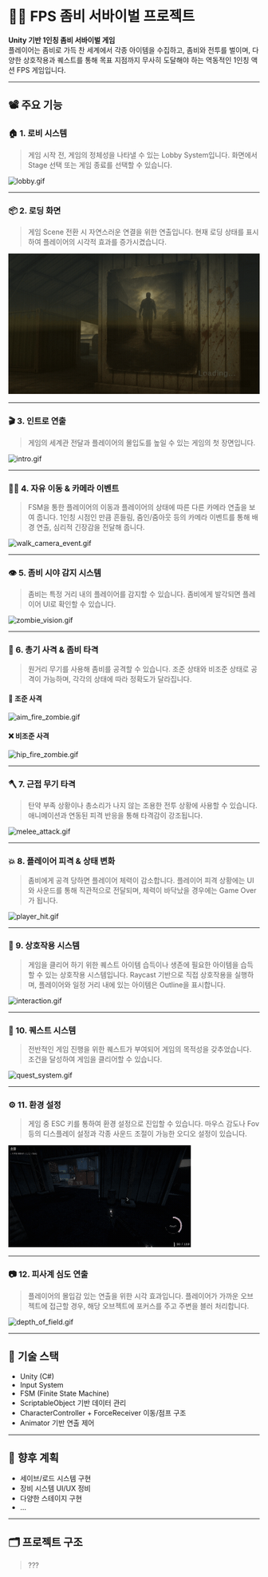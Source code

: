 # 🧟‍♂️ FPS 좀비 서바이벌 프로젝트

**Unity 기반 1인칭 좀비 서바이벌 게임**  
플레이어는 좀비로 가득 찬 세계에서 각종 아이템을 수집하고, 좀비와 전투를 벌이며, 다양한 상호작용과 퀘스트를 통해 목표 지점까지 무사히 도달해야 하는 역동적인 1인칭 액션 FPS 게임입니다.

---

## 📽️ 주요 기능

### 🏠 1. 로비 시스템
> 게임 시작 전, 게임의 정체성을 나타낼 수 있는 Lobby System입니다.
> 화면에서 Stage 선택 또는 게임 종료를 선택할 수 있습니다.
> 
![lobby.gif](https://github.com/PKingTeak/CodingHazard/blob/main/Assets/gif/Lobby.gif)

---

### 📦 2. 로딩 화면
> 게임 Scene 전환 시 자연스러운 연결을 위한 연출입니다.
> 현재 로딩 상태를 표시하여 플레이어의 시각적 효과를 증가시켰습니다.
> 
![loading.gif](https://github.com/PKingTeak/CodingHazard/blob/main/Assets/gif/Roading.gif)

---

### 🎬 3. 인트로 연출
> 게임의 세계관 전달과 플레이어의 몰입도를 높일 수 있는 게임의 첫 장면입니다.
> 
![intro.gif](https://github.com/PKingTeak/CodingHazard/blob/main/Assets/gif/Intro.gif)

---

### 🚶‍♂️ 4. 자유 이동 & 카메라 이벤트
> FSM을 통한 플레이어의 이동과 플레이어의 상태에 따른 다른 카메라 연출을 보여 줍니다.
> 1인칭 시점인 만큼 흔들림, 줌인/줌아웃 등의 카메라 이벤트를 통해 배경 연출, 심리적 긴장감을 전달해 줍니다.
> 
![walk_camera_event.gif](https://github.com/PKingTeak/CodingHazard/blob/main/Assets/gif/PlayerMovement.gif)

---

### 👁️ 5. 좀비 시야 감지 시스템
> 좀비는 특정 거리 내의 플레이어를 감지할 수 있습니다.
> 좀비에게 발각되면 플레이어 UI로 확인할 수 있습니다.
> 
![zombie_vision.gif](https://github.com/PKingTeak/CodingHazard/blob/main/Assets/gif/Detect.gif)

---

### 🔫 6. 총기 사격 & 좀비 타격
> 원거리 무기를 사용해 좀비를 공격할 수 있습니다.
> 조준 상태와 비조준 상태로 공격이 가능하며, 각각의 상태에 따라 정확도가 달라집니다.
#### 🎯 조준 사격

![aim_fire_zombie.gif](https://github.com/PKingTeak/CodingHazard/blob/main/Assets/gif/Aim.gif)

#### ❌ 비조준 사격

![hip_fire_zombie.gif](https://github.com/PKingTeak/CodingHazard/blob/main/Assets/gif/not%20Aim.gif)

---

### 🪓 7. 근접 무기 타격
> 탄약 부족 상황이나 총소리가 나지 않는 조용한 전투 상황에 사용할 수 있습니다.
> 애니메이션과 연동된 피격 반응을 통해 타격감이 강조됩니다.
> 
![melee_attack.gif](https://github.com/PKingTeak/CodingHazard/blob/main/Assets/gif/MeleeWeapon.gif)

---

### 💥 8. 플레이어 피격 & 상태 변화
> 좀비에게 공격 당하면 플레이어 체력이 감소합니다.
> 플레이어 피격 상황에는 UI와 사운드를 통해 직관적으로 전달되며,
> 체력이 바닥났을 경우에는 Game Over가 됩니다.
> 
![player_hit.gif](https://github.com/PKingTeak/CodingHazard/blob/main/Assets/gif/HitPlayer.gif)

---

### 🤝 9. 상호작용 시스템
> 게임을 클리어 하기 위한 퀘스트 아이템 습득이나 생존에 필요한 아이템을 습득할 수 있는 상호작용 시스템입니다.
> Raycast 기반으로 직접 상호작용을 실행하며, 플레이어와 일정 거리 내에 있는 아이템은 Outline을 표시합니다.
> 
![interaction.gif](https://github.com/PKingTeak/CodingHazard/blob/main/Assets/gif/Interact.gif)

---

### 📜 10. 퀘스트 시스템
> 전반적인 게임 진행을 위한 퀘스트가 부여되어 게임의 목적성을 갖추었습니다.
> 조건을 달성하여 게임을 클리어할 수 있습니다.
> 
![quest_system.gif](https://github.com/PKingTeak/CodingHazard/blob/main/Assets/gif/Quest.gif)

---

### ⚙️ 11. 환경 설정
> 게임 중 ESC 키를 통하여 환경 설정으로 진입할 수 있습니다.
> 마우스 감도나 Fov 등의 디스플레이 설정과 각종 사운드 조절이 가능한 오디오 설정이 있습니다.
> 
![settings.gif](https://github.com/PKingTeak/CodingHazard/blob/main/Assets/gif/Setting.gif)

---

### 📷 12. 피사계 심도 연출
> 플레이어의 몰입감 있는 연출을 위한 시각 효과입니다.
> 플레이어가 가까운 오브젝트에 접근할 경우, 해당 오브젝트에 포커스를 주고 주변을 블러 처리합니다.
> 
![depth_of_field.gif](https://github.com/PKingTeak/CodingHazard/blob/main/Assets/gif/DOF.gif)

---

## 🔧 기술 스택

- Unity (C#)
- Input System
- FSM (Finite State Machine)
- ScriptableObject 기반 데이터 관리
- CharacterController + ForceReceiver 이동/점프 구조
- Animator 기반 연출 제어

---

## 📌 향후 계획

- 세이브/로드 시스템 구현  
- 장비 시스템 UI/UX 정비  
- 다양한 스테이지 구현
- ...

---

## 🗂️ 프로젝트 구조
> ???

